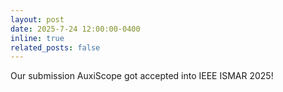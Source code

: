```yaml
---
layout: post
date: 2025-7-24 12:00:00-0400
inline: true
related_posts: false
---
```



Our submission AuxiScope got accepted into IEEE ISMAR 2025!